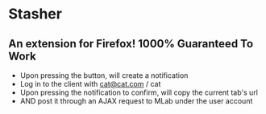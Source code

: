# Stasher
## An extension for Firefox! 1000% Guaranteed To Work
* Upon pressing the button, will create a notification
* Log in to the client with cat@cat.com / cat
* Upon pressing the notification to confirm, will copy the current tab's url
* AND post it through an AJAX request to MLab under the user account
